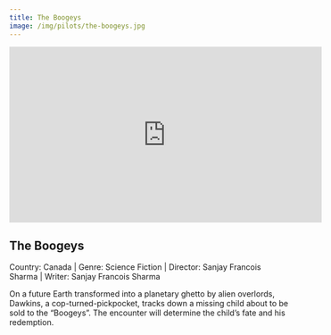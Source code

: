 ```yaml
---
title: The Boogeys
image: /img/pilots/the-boogeys.jpg
---
```


<iframe width="560" height="315" src="https://www.youtube-nocookie.com/embed/RNPibtF4M6k" frameborder="0" allow="accelerometer; autoplay; encrypted-media; gyroscope; picture-in-picture" allowfullscreen></iframe>

## The Boogeys
Country: Canada | Genre: Science Fiction | Director: Sanjay Francois Sharma | Writer: Sanjay Francois Sharma

On a future Earth transformed into a planetary ghetto by alien overlords, Dawkins, a cop-turned-pickpocket, tracks down a missing child about to be sold to the “Boogeys”. The encounter will determine the child’s fate and his redemption.
